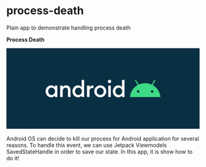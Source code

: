 # process-death
Plain app to demonstrate handling process death

**Process Death**

<img src="https://github.com/raheemadamboev/process-death/blob/master/android.jpg" />

Android OS can decide to kill our process for Android application for several reasons. To handle this event, we can use Jetpack Viewmodels SavedStateHandle in order to save our state. In this app, it is show how to do it!
